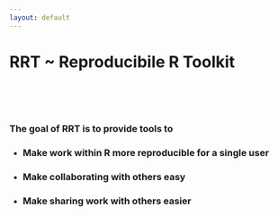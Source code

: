 ```yaml
---
layout: default
---
```


# RRT ~ Reproducibile R Toolkit
<br><br><br>
### The goal of RRT is to provide tools to

* ### Make work within R more reproducible for a single user
* ### Make collaborating with others easy
* ### Make sharing work with others easier
